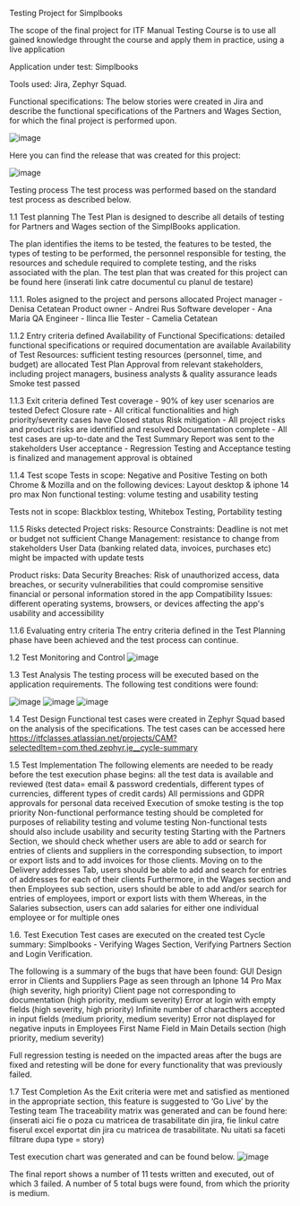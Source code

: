 Testing Project for Simplbooks

The scope of the final project for ITF Manual Testing Course is to use all gained knowledge throught the course and apply them in practice, using a live application

Application under test: Simplbooks

Tools used: Jira, Zephyr Squad.


Functional specifications:
The below stories were created in Jira and describe the functional specifications of the Partners and Wages Section, for which the final project is performed upon.

![image](https://github.com/user-attachments/assets/b62cf6e7-0e82-4cde-8c51-8cdc3ea23406)

Here you can find the release that was created for this project:

![image](https://github.com/user-attachments/assets/dfe806eb-a228-41dc-b638-587b2ecabf37)

Testing process
The test process was performed based on the standard test process as described below.

1.1 Test planning
The Test Plan is designed to describe all details of testing for Partners and Wages section of the SimplBooks application.

The plan identifies the items to be tested, the features to be tested, the types of testing to be performed, the personnel responsible for testing, the resources and schedule required to complete testing, and the risks associated with the plan. The test plan that was created for this project can be found here (inserati link catre documentul cu planul de testare)

1.1.1. Roles asigned to the project and persons allocated
Project manager - Denisa Cetatean
Product owner - Andrei Rus
Software developer - Ana Maria
QA Engineer - Ilinca Ilie
Tester - Camelia Cetatean

1.1.2 Entry criteria defined
Availability of Functional Specifications: detailed functional specifications or required documentation are available
Availability of Test Resources: sufficient testing resources (personnel, time, and budget) are allocated
Test Plan Approval from relevant stakeholders, including project managers, business analysts & quality assurance leads
Smoke test passed

1.1.3 Exit criteria defined
Test coverage - 90% of key user scenarios are tested 
Defect Closure rate - All critical functionalities and high priority/severity cases have Closed status
Risk mitigation - All project risks and product risks are identified and resolved
Documentation complete - All test cases are up-to-date and the Test Summary Report  was sent to the stakeholders
User acceptance - Regression Testing and Acceptance testing  is finalized and management approval is obtained

1.1.4 Test scope
Tests in scope:
Negative and Positive Testing on both Chrome & Mozilla and on the following devices: Layout desktop & iphone 14 pro max
Non functional testing: volume testing and usability testing

Tests not in scope:
Blackblox testing, Whitebox Testing, Portability testing

1.1.5 Risks detected
Project risks:
Resource Constraints: Deadline is not met or budget not sufficient 
Change Management: resistance to change from stakeholders
User Data (banking related data, invoices, purchases etc) might be impacted with update tests

Product risks:
Data Security Breaches: Risk of unauthorized access, data breaches, or security vulnerabilities that could compromise sensitive financial or personal information stored in the app
Compatibility Issues: different operating systems, browsers, or devices affecting the app's usability and accessibility

1.1.6 Evaluating entry criteria
The entry criteria defined in the Test Planning phase have been achieved and the test process can continue.

1.2 Test Monitoring and Control
![image](https://github.com/user-attachments/assets/f2155237-f797-4e97-b65e-eafbdab15db1)


1.3 Test Analysis
The testing process will be executed based on the application requirements. 
The following test conditions were found:

![image](https://github.com/user-attachments/assets/472cb95d-6c38-4607-85ae-55dd3139c2af)
![image](https://github.com/user-attachments/assets/3c22158e-40b3-4133-86bd-7a8c1a01d57f)
![image](https://github.com/user-attachments/assets/2ee6ecd2-e2e7-47a9-8ca9-3347deea2499)

1.4 Test Design
Functional test cases were created in Zephyr Squad based on the analysis of the specifications. The test cases can be accessed here https://itfclasses.atlassian.net/projects/CAM?selectedItem=com.thed.zephyr.je__cycle-summary

1.5 Test Implementation
The following elements are needed to be ready before the test execution phase begins:
all the test data is available and reviewed (test data= email & password credentials, different types of currencies, different types of credit cards)
All permissions and GDPR approvals for personal data received 
Execution of smoke testing is the top priority
Non-functional performance testing should be completed for purposes of reliability testing and volume testing
Non-functional tests should also include usability and security testing
Starting with the Partners Section, we should check whether users are able to add or search for entries of clients and suppliers in the corresponding subsection, to import or export lists and to add invoices for those clients. 
Moving on to the Delivery addresses Tab, users should be able to add and search for entries of addresses for each of their clients 
Furthermore, in the Wages section and then Employees sub section, users should be able to add and/or search for entries of employees, import or export lists with them
Whereas, in the Salaries subsection, users can add salaries for either one individual employee or for multiple ones

1.6. Test Execution
Test cases are executed on the created test Cycle summary: Simplbooks - Verifying Wages Section, Verifying Partners Section and Login Verification.

The following is a summary of the bugs that have been found:
GUI Design error in Clients and Suppliers Page as seen through an Iphone 14 Pro Max (high severity, high priority)
Client page not corresponding to documentation (high priority, medium severity)
Error at login with empty fields (high severity, high priority)
Infinite number of characthers accepted in input fields (medium priority, medium severity)
Error not displayed for negative inputs in Employees First Name Field in Main Details section (high priority, medium severity)

Full regression testing is needed on the impacted areas after the bugs are fixed and retesting will be done for every functionality that was previously failed.

1.7 Test Completion
As the Exit criteria were met and satisfied as mentioned in the appropriate section, this feature is suggested to ‘Go Live’ by the Testing team
The traceability matrix was generated and can be found here: (inserati aici fie o poza cu matricea de trasabilitate din jira, fie linkul catre fiserul excel exportat din jira cu matricea de trasabilitate. Nu uitati sa faceti filtrare dupa type = story)

Test execution chart was generated and can be found below.
![image](https://github.com/user-attachments/assets/1065a671-e0b4-467a-9d66-881e8ef1f20a)

The final report shows  a number of 11 tests written and executed, out of which 3 failed. 
A number of 5 total bugs were found, from which the priority is medium.
